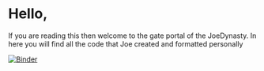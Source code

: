 # Hello, 
If you are reading this then welcome to the gate portal of the JoeDynasty. In here you will find all the code that Joe created and formatted personally 

[![Binder](https://mybinder.org/badge_logo.svg)](https://mybinder.org/v2/gh/JoeDynasty/mycode/HEAD)
